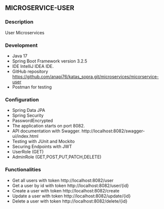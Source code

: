 ## MICROSERVICE-USER
### Description
User Microservices
### Development
- Java 17
- Spring Boot Framework version 3.2.5
- IDE IntelliJ IDEA IDE.
- GitHub repository https://github.com/anapi76/katas_sopra.git/microservices/micorservice-user
- Postman for testing
### Configuration
- Spring Data JPA
- Spring Security
- PasswordEncrypted
- The application starts on port 8082.
- API documentation with Swagger. http://localhost:8082/swagger-ui/index.html
- Testing with JUnit and Mockito
- Securing Endpoints with JWT
- UserRole (GET)
- AdminRole (GET,POST,PUT,PATCH,DELETE)
### Functionalities
- Get all users with token
  http://localhost:8082/user
- Get a user by id with token
  http://localhost:8082/user/{id}
- Create a user with token
  http://localhost:8082/create
- Update a user with token
  http://localhost:8082/update/{id}
- Delete a user with token
  http://localhost:8082/delete/{id}

